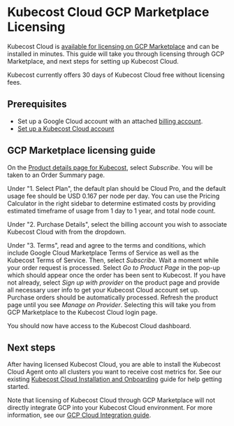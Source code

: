 # Kubecost Cloud GCP Marketplace Licensing

Kubecost Cloud is [available for licensing on GCP Marketplace](https://console.cloud.google.com/marketplace/product/kubecost-public/kubecost-cloud) and can be installed in minutes. This guide will take you through licensing through GCP Marketplace, and next steps for setting up Kubecost Cloud.

Kubecost currently offers 30 days of Kubecost Cloud free without licensing fees.

## Prerequisites

* Set up a Google Cloud account with an attached [billing account](https://cloud.google.com/billing/docs/how-to/create-billing-account).
* [Set up a Kubecost Cloud account](kubecost-cloud/cloud-installation-and-onboarding.md#creating-a-user-account)

## GCP Marketplace licensing guide

On the [Product details page for Kubecost](https://console.cloud.google.com/marketplace/product/kubecost-public/kubecost-cloud), select _Subscribe_. You will be taken to an Order Summary page.

Under "1. Select Plan", the default plan should be Cloud Pro, and the default usage fee should be USD 0.167 per node per day. You can use the Pricing Calculator in the right sidebar to determine estimated costs by providing estimated timeframe of usage from 1 day to 1 year, and total node count.

Under "2. Purchase Details", select the billing account you wish to associate Kubecost Cloud with from the dropdown.

Under "3. Terms", read and agree to the terms and conditions, which include Google Cloud Marketplace Terms of Service as well as the Kubecost Terms of Service. Then, select _Subscribe_. Wait a moment while your order request is processed. Select _Go to Product Page_ in the pop-up which should appear once the order has been sent to Kubecost. If you have not already, select _Sign up with provider_ on the product page and provide all necessary user info to get your Kubecost Cloud account set up. Purchase orders should be automatically processed. Refresh the product page until you see _Manage on Provider_. Selecting this will take you from GCP Marketplace to the Kubecost Cloud login page.

You should now have access to the Kubecost Cloud dashboard.

## Next steps

After having licensed Kubecost Cloud, you are able to install the Kubecost Cloud Agent onto all clusters you want to receive cost metrics for. See our existing [Kubecost Cloud Installation and Onboarding](/kubecost-cloud/cloud-installation-and-onboarding.md) guide for help getting started.

Note that licensing of Kubecost Cloud through GCP Marketplace will not directly integrate GCP into your Kubecost Cloud environment. For more information, see our [GCP Cloud Integration guide](/kubecost-cloud/kubecost-cloud-cloud-billing-integrations/kubecost-cloud-gcp-integration.md).


